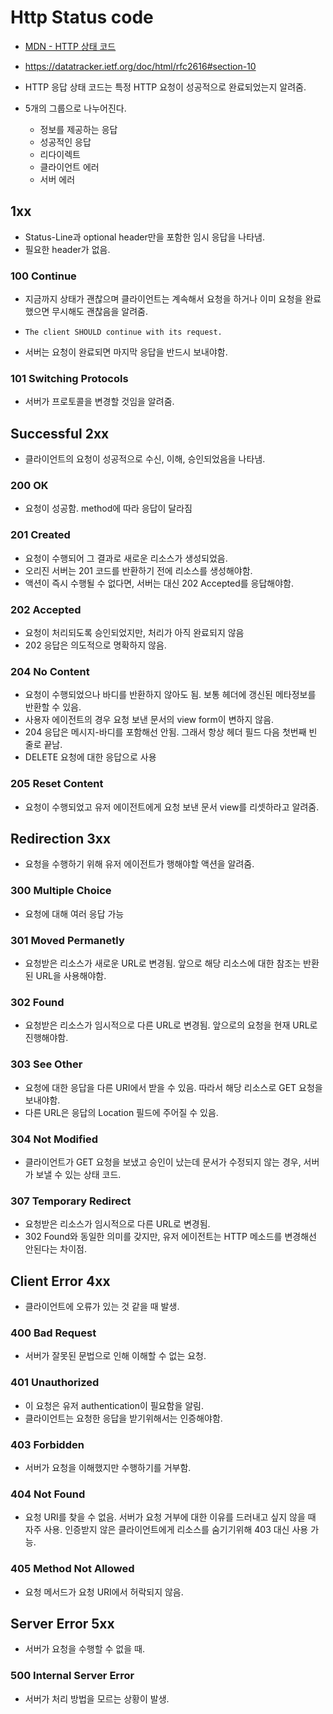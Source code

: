 # Http Status code

- [MDN - HTTP 상태 코드](https://developer.mozilla.org/ko/docs/Web/HTTP/Status)
- https://datatracker.ietf.org/doc/html/rfc2616#section-10

- HTTP 응답 상태 코드는 특정 HTTP 요청이 성공적으로 완료되었는지 알려줌.
- 5개의 그룹으로 나누어진다.
  - 정보를 제공하는 응답
  - 성공적인 응답
  - 리다이렉트
  - 클라이언트 에러
  - 서버 에러



## 1xx

- Status-Line과 optional header만을 포함한 임시 응답을 나타냄.
- 필요한 header가 없음.

### 100 Continue

- 지금까지 상태가 괜찮으며 클라이언트는 계속해서 요청을 하거나 이미 요청을 완료했으면 무시해도 괜찮음을 알려줌.

- ```
  The client SHOULD continue with its request.
  ```

- 서버는 요청이 완료되면 마지막 응답을 반드시 보내야함.

### 101 Switching Protocols

- 서버가 프로토콜을 변경할 것임을 알려줌.



## Successful 2xx

- 클라이언트의 요청이 성공적으로 수신, 이해, 승인되었음을 나타냄.

### 200 OK

- 요청이 성공함. method에 따라 응답이 달라짐

### 201 Created

- 요청이 수행되어 그 결과로 새로운 리소스가 생성되었음.
- 오리진 서버는 201 코드를 반환하기 전에 리소스를 생성해야함.
- 액션이 즉시 수행될 수 없다면, 서버는 대신 202 Accepted를 응답해야함.

### 202 Accepted

- 요청이 처리되도록 승인되었지만, 처리가 아직 완료되지 않음
- 202 응답은 의도적으로 명확하지 않음. 

### 204 No Content

- 요청이 수행되었으나 바디를 반환하지 않아도 됨. 보통 헤더에 갱신된 메타정보를 반환할 수 있음.
- 사용자 에이전트의 경우 요청 보낸 문서의 view form이 변하지 않음.
- 204 응답은 메시지-바디를 포함해선 안됨. 그래서 항상 헤더 필드 다음 첫번째 빈 줄로 끝남.
- DELETE 요청에 대한 응답으로 사용



### 205 Reset Content

- 요청이 수행되었고 유저 에이전트에게 요청 보낸 문서 view를 리셋하라고 알려줌.

## Redirection 3xx

- 요청을 수행하기 위해 유저 에이전트가 행해야할 액션을 알려줌.

### 300 Multiple Choice

- 요청에 대해 여러 응답 가능

### 301 Moved Permanetly

- 요청받은 리소스가 새로운 URL로 변경됨. 앞으로 해당 리소스에 대한 참조는 반환된 URL을 사용해야함.

### 302 Found

- 요청받은 리소스가 임시적으로 다른 URL로 변경됨. 앞으로의 요청을 현재 URL로 진행해야함.

### 303 See Other

- 요청에 대한 응답을 다른 URI에서 받을 수 있음. 따라서 해당 리소스로 GET 요청을 보내야함.
- 다른 URL은 응답의 Location 필드에 주어질 수 있음.

### 304 Not Modified

- 클라이언트가 GET 요청을 보냈고 승인이 났는데 문서가 수정되지 않는 경우, 서버가 보낼 수 있는 상태 코드.

### 307 Temporary Redirect

- 요청받은 리소스가 임시적으로 다른 URL로 변경됨.
- 302 Found와 동일한 의미를 갖지만, 유저 에이전트는 HTTP 메소드를 변경해선 안된다는 차이점.



## Client Error 4xx

- 클라이언트에 오류가 있는 것 같을 때 발생.



### 400 Bad Request

- 서버가 잘못된 문법으로 인해 이해할 수 없는 요청.

### 401 Unauthorized

- 이 요청은 유저 authentication이 필요함을 알림.
- 클라이언트는 요청한 응답을 받기위해서는 인증해야함.

### 403 Forbidden

- 서버가 요청을 이해했지만 수행하기를 거부함.

### 404 Not Found

- 요청 URI를 찾을 수 없음. 서버가 요청 거부에 대한 이유를 드러내고 싶지 않을 때 자주 사용. 인증받지 않은 클라이언트에게 리소스를 숨기기위해 403 대신 사용 가능.

### 405 Method Not Allowed

- 요청 메서드가 요청 URI에서 허락되지 않음.

## Server Error 5xx

- 서버가 요청을 수행할 수 없을 때.

### 500 Internal Server Error

- 서버가 처리 방법을 모르는 상황이 발생.